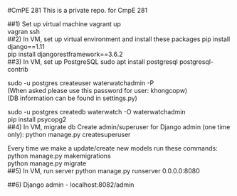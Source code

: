 #CmPE 281
This is a private repo. for CmpE 281

##1) Set up virtual machine
 vagrant up  
 vagran ssh  
##2) In VM, set up virtual environment and install these packages
 pip install django==1.11  
 pip install djangorestframework==3.6.2  
##3) In VM, set up PostgreSQL
  sudo apt install postgresql postgresql-contrib  

  sudo -u postgres createuser waterwatchadmin -P  
  (When asked please use this password for user: khongcopw)  
  (DB information can be found in settings.py)  

  sudo -u postgres createdb waterwatch -O waterwatchadmin  
  pip install psycopg2  
##4) In VM, migrate db
Create admin/superuser for Django admin (one time only):
  python manage.py createsuperuser  

Every time we make a update/create new models run these commands:  
  python manage.py makemigrations  
  python manage.py migrate  
##5) In VM, run server
  python manage.py runserver 0.0.0.0:8080   

##6) Django admin - localhost:8082/admin
